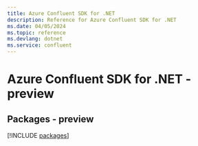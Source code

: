 ```yaml
---
title: Azure Confluent SDK for .NET
description: Reference for Azure Confluent SDK for .NET
ms.date: 04/05/2024
ms.topic: reference
ms.devlang: dotnet
ms.service: confluent
---
```

# Azure Confluent SDK for .NET - preview
## Packages - preview
[!INCLUDE [packages](confluent-index.md)]
